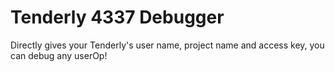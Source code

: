 # Tenderly 4337 Debugger

Directly gives your Tenderly's user name, project name and access key, you can debug any userOp!